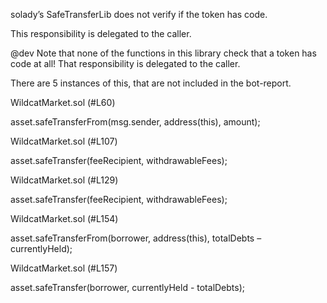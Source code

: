 solady’s SafeTransferLib  does not verify if the token has code.

This responsibility is delegated to the caller.

@dev Note that none of the functions in this library check that a token has code at all! That responsibility is delegated to the caller.

There are 5 instances of this, that are not included in the bot-report.

WildcatMarket.sol (#L60)

asset.safeTransferFrom(msg.sender, address(this), amount);

WildcatMarket.sol (#L107)

asset.safeTransfer(feeRecipient, withdrawableFees);

WildcatMarket.sol (#L129)

asset.safeTransfer(feeRecipient, withdrawableFees);

WildcatMarket.sol (#L154)

asset.safeTransferFrom(borrower, address(this), totalDebts – currentlyHeld);

WildcatMarket.sol (#L157)

asset.safeTransfer(borrower, currentlyHeld - totalDebts);